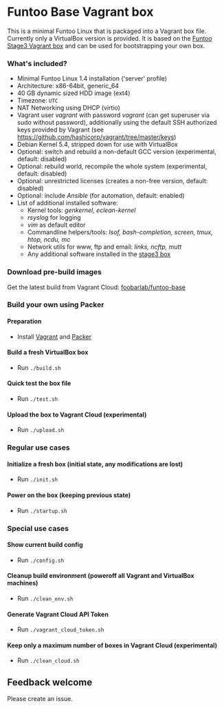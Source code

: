 # Funtoo Base Vagrant box

This is a minimal Funtoo Linux that is packaged into a Vagrant box file. Currently only a VirtualBox version is provided.
It is based on the [Funtoo Stage3 Vagrant box](https://github.com/foobarlab/funtoo-stage3-packer) and can be used for bootstrapping your own box.

### What's included?

 - Minimal Funtoo Linux 1.4 installation ('server' profile)
 - Architecture: x86-64bit, generic_64
 - 40 GB dynamic sized HDD image (ext4)
 - Timezone: ```UTC```
 - NAT Networking using DHCP (virtio)
 - Vagrant user *vagrant* with password *vagrant* (can get superuser via sudo without password), additionally using the default SSH authorized keys provided by Vagrant (see https://github.com/hashicorp/vagrant/tree/master/keys) 
 - Debian Kernel 5.4, stripped down for use with VirtualBox
 - Optional: switch and rebuild a non-default GCC version (experimental, default: disabled)
 - Optional: rebuild world, recompile the whole system (experimental, default: disabled)
 - Optional: unrestricted licenses (creates a non-free version, default: disabled)
 - Optional: include *Ansible* (for automation, default: enabled)
 - List of additional installed software:
    - Kernel tools: *genkernel, eclean-kernel*
    - *rsyslog* for logging
    - *vim* as default editor
    - Commandline helpers/tools: *lsof, bash-completion, screen, tmux, htop, ncdu, mc*
	- Network utils for www, ftp and email: *links, ncftp, mutt*
    - Any additional software installed in the [stage3 box](https://github.com/foobarlab/funtoo-stage3-packer)

### Download pre-build images

Get the latest build from Vagrant Cloud: [foobarlab/funtoo-base](https://app.vagrantup.com/foobarlab/boxes/funtoo-base)

### Build your own using Packer

#### Preparation

 - Install [Vagrant](https://www.vagrantup.com/) and [Packer](https://www.packer.io/)

#### Build a fresh VirtualBox box

 - Run ```./build.sh```
 
#### Quick test the box file

 - Run ```./test.sh```

#### Upload the box to Vagrant Cloud (experimental)

 - Run ```./upload.sh```

### Regular use cases

#### Initialize a fresh box (initial state, any modifications are lost)

 - Run ```./init.sh```

#### Power on the box (keeping previous state)

 - Run ```./startup.sh```

### Special use cases

#### Show current build config

 - Run ```./config.sh```

#### Cleanup build environment (poweroff all Vagrant and VirtualBox machines)

 - Run ```./clean_env.sh```

#### Generate Vagrant Cloud API Token

 - Run ```./vagrant_cloud_token.sh```

#### Keep only a maximum number of boxes in Vagrant Cloud (experimental)

 - Run ```./clean_cloud.sh```

## Feedback welcome

Please create an issue.
